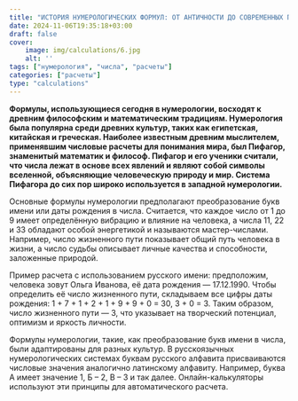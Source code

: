 ```yaml
---
title: "ИСТОРИЯ НУМЕРОЛОГИЧЕСКИХ ФОРМУЛ: ОТ АНТИЧНОСТИ ДО СОВРЕМЕННЫХ ПРИМЕРОВ"
date: 2024-11-06T19:35:18+03:00
draft: false
cover:
    image: img/calculations/6.jpg
    alt: ''
tags: ["нумерология", "числа", "расчеты"]
categories: ["расчеты"]
type: "calculations"
---
```


**Формулы, использующиеся сегодня в нумерологии, восходят к древним философским и математическим традициям. Нумерология была популярна среди древних культур, таких как египетская, китайская и греческая. Наиболее известным древним мыслителем, применявшим числовые расчеты для понимания мира, был Пифагор, знаменитый математик и философ. Пифагор и его ученики считали, что числа лежат в основе всех явлений и являют собой символы вселенной, объясняющие человеческую природу и мир. Система Пифагора до сих пор широко используется в западной нумерологии.**

Основные формулы нумерологии предполагают преобразование букв имени или даты рождения в числа. Считается, что каждое число от 1 до 9 имеет определённую вибрацию и влияние на человека, а числа 11, 22 и 33 обладают особой энергетикой и называются мастер-числами. Например, число жизненного пути показывает общий путь человека в жизни, а число судьбы описывает личные качества и способности, заложенные природой.

Пример расчета с использованием русского имени: предположим, человека зовут Ольга Иванова, её дата рождения — 17.12.1990. Чтобы определить её число жизненного пути, складываем все цифры даты рождения: 1 + 7 + 1 + 2 + 1 + 9 + 9 + 0 = 30, 3 + 0 = 3. Таким образом, число жизненного пути — 3, что указывает на творческий потенциал, оптимизм и яркость личности.

Формулы нумерологии, такие, как преобразование букв имени в числа, были адаптированы для разных культур. В русскоязычных нумерологических системах буквам русского алфавита присваиваются числовые значения аналогично латинскому алфавиту. Например, буква А имеет значение 1, Б – 2, В – 3 и так далее. Онлайн-калькуляторы используют эти принципы для автоматического расчета.
